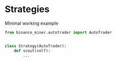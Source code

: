 # Strategies

Minimal working example

```python
from binance_miner.autotrader import AutoTrader


class Strategy(AutoTrader):
    def scout(self):
        ...
```